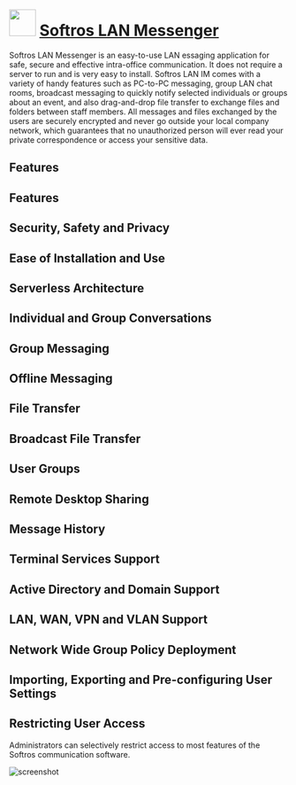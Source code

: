 ﻿# <img src="https://cdn.jsdelivr.net/gh/chtof/chocolatey-packages/automatic/slm/slm.png" width="48" height="48"/> [Softros LAN Messenger](https://chocolatey.org/packages/slm)

Softros LAN Messenger is an easy-to-use LAN essaging application for safe, secure and effective intra-office communication. It does not require a server to run and is very easy to install. Softros LAN IM comes with a variety of handy features such as PC-to-PC messaging, group LAN chat rooms, broadcast messaging to quickly notify selected individuals or groups about an event, and also drag-and-drop file transfer to exchange files and folders between staff members. All messages and files exchanged by the users are securely encrypted and never go outside your local company network, which guarantees that no unauthorized person will ever read your private correspondence or access your sensitive data.

## Features
## Features
## Security, Safety and Privacy
## Ease of Installation and Use
## Serverless Architecture
## Individual and Group Conversations
## Group Messaging
## Offline Messaging
## File Transfer
## Broadcast File Transfer
## User Groups
## Remote Desktop Sharing
## Message History
## Terminal Services Support
## Active Directory and Domain Support
## LAN, WAN, VPN and VLAN Support
## Network Wide Group Policy Deployment
## Importing, Exporting and Pre-configuring User Settings
## Restricting User Access
Administrators can selectively restrict access to most features of the Softros communication software.

![screenshot](https://cdn.jsdelivr.net/gh/chtof/chocolatey-packages/automatic/slm/screenshot.png)